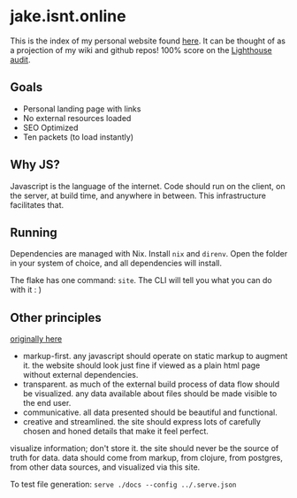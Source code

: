 # jake.isnt.online

This is the index of my personal website found [here](https://jake.isnt.online).
It can be thought of as a projection of my wiki and github repos!
100% score on the [Lighthouse audit](https://www.foo.software/lighthouse).

## Goals
- Personal landing page with links
- No external resources loaded 
- SEO Optimized
- Ten packets (to load instantly)

## Why JS?
Javascript is the language of the internet.
Code should run on the client, on the server, at build time, and anywhere in between.
This infrastructure facilitates that.

## Running
Dependencies are managed with Nix. Install `nix` and `direnv`. Open the folder in your system of choice, and all dependencies will install.

The flake has one command: `site`. The CLI will tell you what you can do with it :  )

## Other principles
[originally here](https://github.com/jakeisnt/site/issues/71)

- markup-first. any javascript should operate on static markup to augment it. the website should look just fine if viewed as a plain html page without external dependencies.
- transparent. as much of the external build process of data flow should be visualized. any data available about files should be made visible to the end user.
- communicative. all data presented should be beautiful and functional.
- creative and streamlined. the site should express lots of carefully chosen and honed details that make it feel perfect.

visualize information; don't store it. the site should never be the source of truth for data. data should come from markup, from clojure, from postgres, from other data sources, and visualized via this site.

To test file generation: `serve ./docs --config ../.serve.json`
